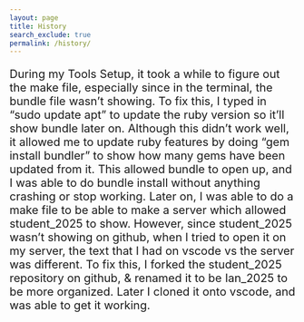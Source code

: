 ```yaml
---
layout: page
title: History
search_exclude: true
permalink: /history/
---
```

<!DOCTYPE html>
<html lang="en">
<head>
    <meta charset="UTF-8">
    <meta name="viewport" content="width=device-width, initial-scale=1.0">
    <title>Document</title>
</head>
<style>
    p {
        font-size: 20px;
    }
</style>
<body>
    <p>During my Tools Setup, it took a while to figure out the make file, especially since in the terminal, the bundle file wasn’t showing. To fix this, I typed in “sudo update apt” to update the ruby version so it’ll show bundle later on. Although this didn’t work well, it allowed me to update ruby features by doing “gem install bundler” to show how many gems have been updated from it. This allowed bundle to open up, and I was able to do bundle install without anything crashing or stop working. Later on, I was able to do a make file to be able to make a server which allowed student_2025 to show. However, since student_2025 wasn’t showing on github, when I tried to open it on my server, the text that I had on vscode vs the server was different. To fix this, I forked the student_2025 repository on github, & renamed it to be Ian_2025 to be more organized. Later I cloned it onto vscode, and was able to get it working.</p>
</body>
</html>